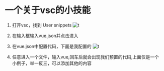 # 一个关于vsc的小技能

1. 打开vsc，找到 User snippets
![t](https://dfairy-1258930237.cos.ap-shanghai.myqcloud.com/2019-04-04_162639.png)

2. 在输入框输入vue.json并点击进入

3. 在vue.json中配置代码，下面是我配置的
![t](https://dfairy-1258930237.cos.ap-shanghai.myqcloud.com/2019-04-04_162959.png)

4. 任意进入一个文件，输入vue,回车后就会出现我们预置的代码,上面仅是一个小例子，举一反三，可以添加其他的内容
